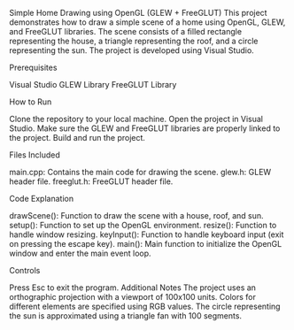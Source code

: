 Simple Home Drawing using OpenGL (GLEW + FreeGLUT)
This project demonstrates how to draw a simple scene of a home using OpenGL, GLEW, and FreeGLUT libraries. The scene consists of a filled rectangle representing the house, a triangle representing the roof, and a circle representing the sun. The project is developed using Visual Studio.

Prerequisites

Visual Studio
GLEW Library
FreeGLUT Library

How to Run

Clone the repository to your local machine.
Open the project in Visual Studio.
Make sure the GLEW and FreeGLUT libraries are properly linked to the project.
Build and run the project.

Files Included

main.cpp: Contains the main code for drawing the scene.
glew.h: GLEW header file.
freeglut.h: FreeGLUT header file.

Code Explanation

drawScene(): Function to draw the scene with a house, roof, and sun.
setup(): Function to set up the OpenGL environment.
resize(): Function to handle window resizing.
keyInput(): Function to handle keyboard input (exit on pressing the escape key).
main(): Main function to initialize the OpenGL window and enter the main event loop.

Controls

Press Esc to exit the program.
Additional Notes
The project uses an orthographic projection with a viewport of 100x100 units.
Colors for different elements are specified using RGB values.
The circle representing the sun is approximated using a triangle fan with 100 segments.
